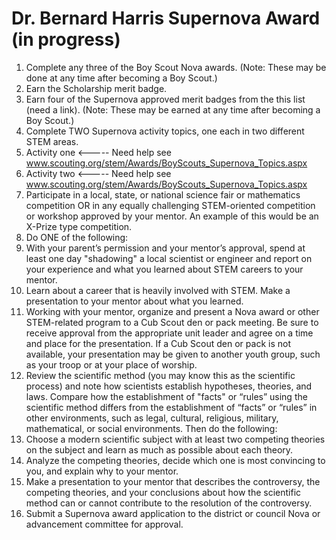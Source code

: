 Dr. Bernard Harris Supernova Award<br>(in progress)
====


1.  Complete any three of the Boy Scout Nova awards. (Note: These may be done at
any time after becoming a Boy Scout.)
2.  Earn the Scholarship merit badge.
3.  Earn four of the Supernova approved merit badges from the this list (need a
    link). (Note: These may be earned at any time after becoming a Boy Scout.)
4.  Complete TWO Supernova activity topics, one each in two different STEM
areas.
  1.  Activity one <----- Need help  see
www.scouting.org/stem/Awards/BoyScouts_Supernova_Topics.aspx
  2.  Activity two <----- Need help  see
www.scouting.org/stem/Awards/BoyScouts_Supernova_Topics.aspx
5.  Participate in a local, state, or national science fair or mathematics
competition OR in any equally challenging STEM-oriented competition or workshop
approved by your mentor. An example of this would be an X-Prize type
competition.
6.  Do ONE of the following:
  1.  With your parent’s permission and your mentor’s approval, spend at least
one day "shadowing" a local scientist or engineer and report on your experience
and what you learned about STEM careers to your mentor.
  2.  Learn about a career that is heavily involved with STEM. Make a
presentation to your mentor about what you learned.
7.  Working with your mentor, organize and present a Nova award or other
STEM-related program to a Cub Scout den or pack meeting. Be sure to receive
approval from the appropriate unit leader and agree on a time and place for the
presentation. If a Cub Scout den or pack is not available, your presentation may
be given to another youth group, such as your troop or at your place of worship.
8.  Review the scientific method (you may know this as the scientific process)
and note how scientists establish hypotheses, theories, and laws. Compare how
the establishment of "facts" or “rules” using the scientific method differs from
the establishment of “facts” or “rules” in other environments, such as legal,
cultural, religious, military, mathematical, or social environments. Then do the
following:
  1.  Choose a modern scientific subject with at least two competing theories
on the subject and learn as much as possible about each theory.
  2.  Analyze the competing theories, decide which one is most convincing to
you, and explain why to your mentor.
  3.  Make a presentation to your mentor that describes the controversy, the
competing theories, and your conclusions about how the scientific method can or
cannot contribute to the resolution of the controversy.
9.  Submit a Supernova award application to the district or council Nova or
advancement committee for approval.

